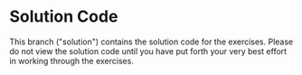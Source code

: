 # Solution Code

This branch ("solution") contains the solution code for the exercises. Please do not view the solution code until you have put forth your very best effort in working through the exercises.

